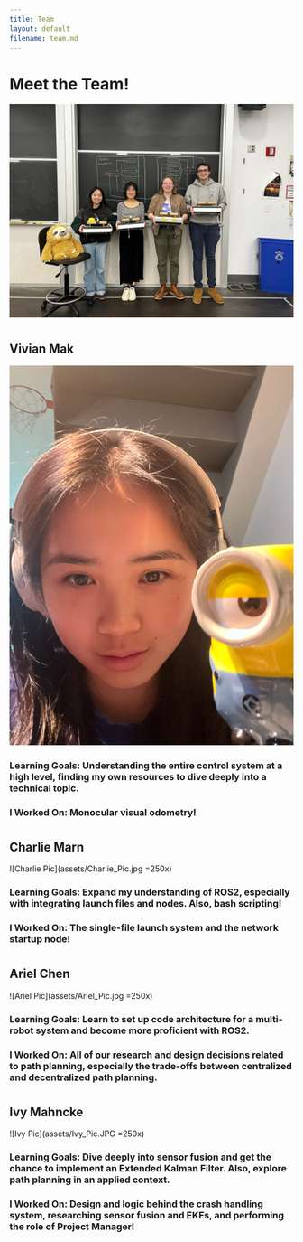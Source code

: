 ```yaml
---
title: Team
layout: default
filename: team.md
--- 
```


# Meet the Team!

![Team Pic](assets/Team_Pic.jpg "The full squad on Demo Day!")

#
#
## Vivian Mak
![Vivian Pic](assets/Vivian_Pic.jpg)
### Learning Goals: Understanding the entire control system at a high level, finding my own resources to dive deeply into a technical topic.
### I Worked On: Monocular visual odometry!
#
## Charlie Marn
![Charlie Pic](assets/Charlie_Pic.jpg =250x)
### Learning Goals: Expand my understanding of ROS2, especially with integrating launch files and nodes. Also, bash scripting!
### I Worked On: The single-file launch system and the network startup node!
#
## Ariel Chen
![Ariel Pic](assets/Ariel_Pic.jpg =250x)
### Learning Goals: Learn to set up code architecture for a multi-robot system and become more proficient with ROS2.
### I Worked On: All of our research and design decisions related to path planning, especially the trade-offs between centralized and decentralized path planning.
#
## Ivy Mahncke
![Ivy Pic](assets/Ivy_Pic.JPG =250x)
### Learning Goals: Dive deeply into sensor fusion and get the chance to implement an Extended Kalman Filter. Also, explore path planning in an applied context.
### I Worked On: Design and logic behind the crash handling system, researching sensor fusion and EKFs, and performing the role of Project Manager!